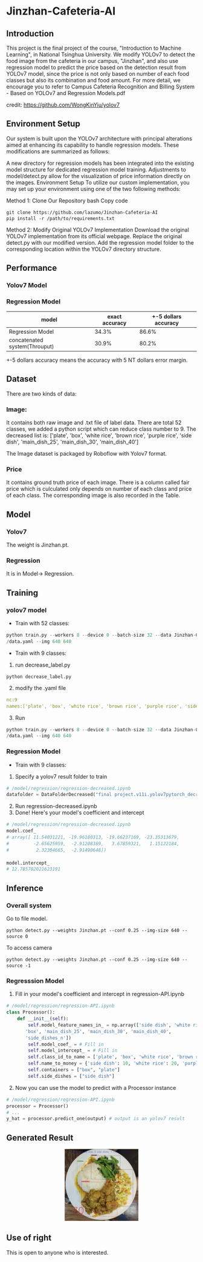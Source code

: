 # Jinzhan-Cafeteria-AI
## Introduction
This project is the final project of the course, "Introduction to Machine Learning", in National Tsinghua University.
We modify YOLOv7 to detect the food image from the cafeteria in our campus, "Jinzhan", and also use regression model to predict the price based on the detection result from YOLOv7 model, since the price is not only based on number of each food classes but also its combination and food amount.
For more detail, we encourage you to refer to Campus Cafeteria Recognition and Billing System - Based on YOLOv7 and Regression Models.pdf

credit: https://github.com/WongKinYiu/yolov7
## Environment Setup
Our system is built upon the YOLOv7 architecture with principal alterations aimed at enhancing its capability to handle regression models. These modifications are summarized as follows:

A new directory for regression models has been integrated into the existing model structure for dedicated regression model training.
Adjustments to model/detect.py allow for the visualization of price information directly on the images.
Environment Setup
To utilize our custom implementation, you may set up your environment using one of the two following methods:

Method 1: Clone Our Repository
bash
Copy code

```shell
git clone https://github.com/lazumo/Jinzhan-Cafeteria-AI
pip install -r /path/to/requirements.txt
```

Method 2: Modify Original YOLOv7 Implementation
Download the original YOLOv7 implementation from its official webpage.
Replace the original detect.py with our modified version.
Add the regression model folder to the corresponding location within the YOLOv7 directory structure.

## Performance
### Yolov7 Model
### Regression Model
|   model  | exact accuracy |+-5 dollars accuracy |
| -------- | ------- |------- |
| Regression Model | 34.3%    | 86.6%    |
| concatenated system(Throuput) | 30.9%    | 80.2%    |

+-5 dollars accuracy means the accuracy with 5 NT dollars error margin.

## Dataset
There are two kinds of data:
### Image:
It contains both raw image and .txt file of label data. There are total 52 classes, we added a python script which can reduce class number to 9.
The decreased list is: ['plate', 'box', 'white rice', 'brown rice', 'purple rice', 'side dish', 'main_dish_25', 'main_dish_30', 'main_dish_40']

The Image dataset is packaged by Roboflow with Yolov7 format.
### Price
It contains ground truth price of each image. There is a column called fair price which is culculated only depends on number of each class and price of each class.
The corresponding image is also recorded in the Table. 

## Model
### Yolov7
The weight is Jinzhan.pt.
### Regression
It is in Model-> Regression.

## Training
### yolov7 model
* Train with 52 classes:
``` python
python train.py --workers 8 --device 0 --batch-size 32 --data Jinzhan-Cafeteria-AI/dataset/image_data
/data.yaml --img 640 640
```
* Train with 9 classes:
1. run decrease_label.py
``` shell
python decrease_label.py
```
2. modify the .yaml file
``` yaml
nc:9
names:['plate', 'box', 'white rice', 'brown rice', 'purple rice', 'side dish', 'main_dish_25', 'main_dish_30', 'main_dish_40']
```
3. Run
```python
python train.py --workers 8 --device 0 --batch-size 32 --data Jinzhan-Cafeteria-AI/dataset/image_data
/data.yaml --img 640 640
```
### Regression Model
* Train with 9 classes:
1. Specify a yolov7 result folder to train
```python
# /model/regression/regression-decreased.ipynb
datafolder = DataFolderDecreased("final project.v11i.yolov7pytorch_decrease")
```
2. Run regression-decreased.ipynb
3. Done! Here's your model's coefficient and intercept
```python
# /model/regression/regression-decreased.ipynb
model.coef_
# array([ 11.54031221, -19.96180313, -19.66237169, -23.35313679,
#         -2.65625959,  -2.91208389,   3.67859321,   1.15122184,
#          2.32304665,  -2.91490648])

model.intercept_
# 12.785702021623191
```

## Inference
### Overall system
Go to file model.
``` shell
python detect.py --weights Jinzhan.pt --conf 0.25 --img-size 640 --source 0
```
To access camera
``` shell
python detect.py --weights Jinzhan.pt --conf 0.25 --img-size 640 --source -1
```
### Regresssion Model
1. Fill in your model's coefficient and intercept in regression-API.ipynb
```python
# /model/regression/regression-API.ipynb
class Processor():
    def __init__(self):
        self.model_feature_names_in_ = np.array(['side dish', 'white rice', 'purple rice', 'brown rice', 'plate',
       'box', 'main_dish_25', 'main_dish_30', 'main_dish_40',
       'side_dishes_n'])
        self.model_coef_ = # Fill in
        self.model_intercept_ = # Fill in
        self.class_id_to_name = ['plate', 'box', 'white rice', 'brown rice', 'purple rice', 'side dish', 'main_dish_25', 'main_dish_30', 'main_dish_40']
        self.name_to_money = {'side dish': 10, 'white rice': 20, 'purple rice': 20, 'brown rice': 20, 'main_dish_25': 25, 'main_dish_30': 30, 'main_dish_40': 40}
        self.containers = ["box", "plate"]
        self.side_dishes = ["side dish"]
```
2. Now you can use the model to predict with a Processor instance
```python
# /model/regression/regression-API.ipynb
processor = Processor()
# ...
y_hat = processor.predict_one(output) # output is an yolov7 result
```

## Generated Result
<div align="center">
    <a href="./">
        <img src="./example.png" width="39%"/>
    </a>
</div>

## Use of right
This is open to anyone who is interested.
